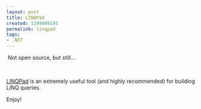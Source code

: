 ```yaml
---
layout: post
title: LINQPad
created: 1249989193
permalink: linqpad
tags:
- .NET
---
```

<p>&nbsp;Not open source, but still...</p>
<p>&nbsp;</p>
<p><a target="_blank" href="http://www.linqpad.net">LINQPad</a> is an extremely useful tool (and highly recommended) for building LINQ queries.</p>
<p>Enjoy!</p>
